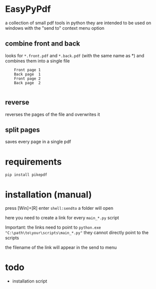 # EasyPyPdf
 
a collection of small pdf tools in python
they are intended to be used on windows with the "send to" context menu option

## combine front and back

looks for `*.front.pdf` and `*.back.pdf` (with the same name as *)
and combines them into a single file

```
    Front page 1
    Back page  1
    Front page 2
    Back page  2
    
```

## reverse

reverses the pages of the file and overwrites it

## split pages

saves every page in a single pdf

# requirements

```console
pip install pikepdf
```

# installation (manual)

press [Win]+[R]
enter `shell:sendto`
a folder will open

here you need to create a link for every `main_*.py` script

Important: the links need to point to `python.exe "C:\path\to\your\scripts\main_*.py"`
they cannot directly point to the scripts

the filename of the link will appear in the send to menu

# todo

- installation script